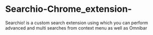 # Searchio-Chrome_extension-
 Searchio! is a custom search extension using which you can perform advanced and multi searches from context menu as well as Omnibar
